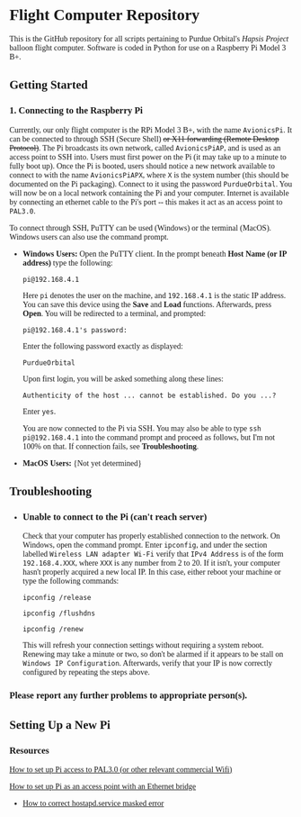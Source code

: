 <span style="font-family:univers">

Flight Computer Repository
==========================

This is the GitHub repository for all scripts pertaining to Purdue Orbital's *Hapsis Project* balloon flight computer. Software is coded in Python for use on a Raspberry Pi Model 3 B+.


## Getting Started ##

### 1. Connecting to the Raspberry Pi ###

Currently, our only flight computer is the RPi Model 3 B+, with the name `AvionicsPi`. It can be connected to through SSH (Secure Shell) ~~or X11 forwarding (Remote Desktop Protocol)~~. The Pi broadcasts its own network, called `AvionicsPiAP`, and is used as an access point to SSH into. Users must first power on the Pi (it may take up to a minute to fully boot up). Once the Pi is booted, users should notice a new network available to connect to with the name `AvionicsPiAPX`, where `X` is the system number (this should be documented on the Pi packaging). Connect to it using the password `PurdueOrbital`. You will now be on a local network containing the Pi and your computer. Internet is available by connecting an ethernet cable to the Pi's port -- this makes it act as an access point to `PAL3.0`.

To connect through SSH, PuTTY can be used (Windows) or the terminal (MacOS). Windows users can also use the command prompt.

*  **Windows Users:** Open the PuTTY client. In the prompt beneath **Host Name (or IP address)** type the following: 

   `pi@192.168.4.1`

   Here `pi` denotes the user on the machine, and `192.168.4.1` is the static IP address. You can save this device using the **Save** and **Load** functions. Afterwards, press **Open**. You will be redirected to a terminal, and 
   prompted:

   `pi@192.168.4.1's password: `

   Enter the following password exactly as displayed:
                        
   `PurdueOrbital`
   
   Upon first login, you will be asked something along these lines:
   
   `Authenticity of the host ... cannot be established. Do you ...?`

   Enter `yes`.

   You are now connected to the Pi via SSH. You may also be able to type `ssh pi@192.168.4.1` into the command prompt and proceed as follows, but I'm not 100% on that. If connection fails, see **Troubleshooting**.

*  **MacOS Users:** {Not yet determined}


## Troubleshooting ##

*  ### Unable to connect to the Pi (can't reach server) ###

   Check that your computer has properly established connection to the network. On Windows, open the command prompt. Enter `ipconfig`, and under the section labelled `Wireless LAN adapter Wi-Fi` verify that `IPv4 Address` is of the 
   form `192.168.4.XXX`, where `XXX` is any number from 2 to 20. If it isn't, your computer hasn't properly acquired a new local IP. In this case, either reboot your machine or type the following commands:

   `ipconfig /release`

   `ipconfig /flushdns`

   `ipconfig /renew`

   This will refresh your connection settings without requiring a system reboot. Renewing may take a minute or two, so don't be alarmed if it appears to be stall on `Windows IP Configuration`. Afterwards, verify that your IP is now 
   correctly configured by repeating the steps above.

### Please report any further problems to appropriate person(s). ###


## Setting Up a New Pi ##
   ### Resources ###
   [How to set up Pi access to PAL3.0 (or other relevant commercial Wifi)](https://imgur.com/euypelW)
   
   [How to set up Pi as an access point with an Ethernet bridge](https://www.raspberrypi.org/documentation/configuration/wireless/access-point.md)
   *  [How to correct hostapd.service masked error](https://github.com/raspberrypi/documentation/issues/1018#issuecomment-471335938)
</span>
